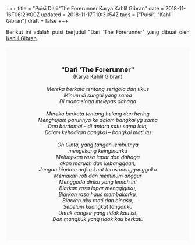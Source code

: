 +++
title = "Puisi Dari ‘The Forerunner Karya Kahlil Gibran"
date = 2018-11-16T06:29:00Z
updated = 2018-11-17T10:31:54Z
tags = ["Puisi", "Kahlil Gibran"]
draft = false
+++

<div dir="ltr" style="text-align: left;" trbidi="on"><div style="text-align: justify;">Berikut ini adalah puisi berjudul "Dari ‘The Forerunner" yang dibuat oleh <a href="https://id.wikipedia.org/wiki/Kahlil_Gibran" target="_blank">Kahlil Gibran</a>. </div><br /><div style="background: #FAFAFA; font-size: 14px; height: auto; margin: 0 auto; padding: 50px; text-align: center; width: auto;"><span style="font-size: 18px;"><b>"Dari ‘The Forerunner"</b></span><br />(Karya <a href="https://www.sekata.web.id/tags/kahlil-gibran" target="_blank">Kahlil Gibran)</a> <br /><br /><i>Mereka berkata tentang serigala dan tikus</i><br /><i>Minum di sungai yang sama</i><br /><i>Di mana singa melepas dahaga</i><br /><br /><i>Mereka berkata tentang helang dan hering</i><br /><i>Menghujam paruhnya ke dalam bangkai yg sama</i><br /><i>Dan berdamai – di antara satu sama lain,</i><br /><i>Dalam kehadiran bangkai – bangkai mati itu</i><br /><br /><i>Oh Cinta, yang tangan lembutnya</i><br /><i>mengekang keinginanku</i><br /><i>Meluapkan rasa lapar dan dahaga</i><br /><i>akan maruah dan kebanggaan,</i><br /><i>Jangan biarkan nafsu kuat terus menggangguku</i><br /><i>Memakan roti dan meminum anggur</i><br /><i>Menggoda diriku yang lemah ini</i><br /><i>Biarkan rasa lapar menggigitku,</i><br /><i>Biarkan rasa haus membakarku,</i><br /><i>Biarkan aku mati dan binasa,</i><br /><i>Sebelum kuangkat tanganku</i><br /><i>Untuk cangkir yang tidak kau isi,</i><br /><i>Dan mangkuk yang tidak kau berkati.</i></div></div>
